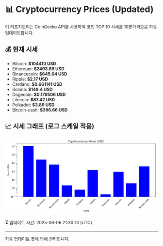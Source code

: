 
# 📊 Cryptocurrency Prices (Updated)

이 리포지토리는 CoinGecko API를 사용하여 코인 TOP 10 시세를 10분가격으로 자동 업데이트합니다.

## 💰 현재 시세
- Bitcoin: **$104410 USD**
- Ethereum: **$2493.66 USD**
- Binancecoin: **$645.64 USD**
- Ripple: **$2.17 USD**
- Cardano: **$0.661141 USD**
- Solana: **$149.4 USD**
- Dogecoin: **$0.179506 USD**
- Litecoin: **$87.42 USD**
- Polkadot: **$3.89 USD**
- Bitcoin-cash: **$396.66 USD**

## 📈 시세 그래프 (로그 스케일 적용)
![Crypto Prices](crypto_prices.png)

⏳ 업데이트 시간: 2025-06-06 21:30:13 (UTC)

---
자동 업데이트 봇에 의해 관리됩니다.
